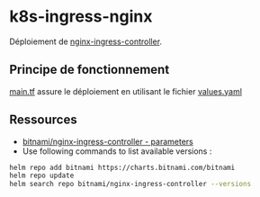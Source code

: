 # k8s-ingress-nginx

Déploiement de [nginx-ingress-controller](https://bitnami.com/stack/nginx-ingress-controller/helm).

## Principe de fonctionnement

[main.tf](main.tf) assure le déploiement en utilisant le fichier [values.yaml](values.yaml)

## Ressources

* [bitnami/nginx-ingress-controller - parameters](https://github.com/bitnami/charts/tree/main/bitnami/nginx-ingress-controller/#parameters)
* Use following commands to list available versions :

```bash
helm repo add bitnami https://charts.bitnami.com/bitnami
helm repo update
helm search repo bitnami/nginx-ingress-controller --versions
```
